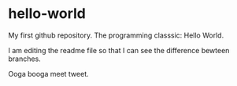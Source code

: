 # hello-world
My first github repository. The programming classsic: Hello World.

I am editing the readme file so that I can see the difference bewteen branches.

Ooga booga meet tweet.
